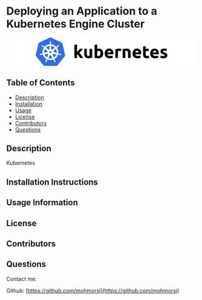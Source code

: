 # Deploying an Application to a Kubernetes Engine Cluster

![project image](./img/kubernetes.png)

## Table of Contents
* [Description](#description)
* [Installation](#installation)
* [Usage](#usage)
* [License](#license)
* [Contributors](#contributors)
* [Questions](#questions)

## Description
Kubernetes

## Installation Instructions

## Usage Information

## License

## Contributors

## Questions
Contact me:

Github: [https://github.com/mohmorsi](https://github.com/mohmorsi)




